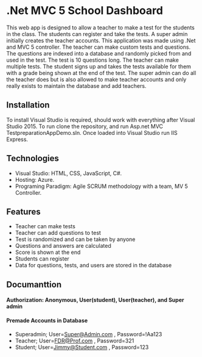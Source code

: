 # .Net MVC 5 School Dashboard 
This web app is designed to allow a teacher to make a test for the students in the class. The students can register and take the tests. A super admin initially creates the teacher accounts. This application was made using .Net and MVC 5 controller. The teacher can make custom tests and questions. The questions are indexed into a database and randomly picked from and used in the test. The test is 10 questions long. The teacher can make multiple tests. The student signs up and takes the tests available for them with a grade being shown at the end of the test. The super admin can do all the teacher does but is also allowed to make teacher accounts and only really exists to maintain the database and add teachers. 

## Installation

To install Visual Studio is required, should work with everything after Visual Studio 2015. To run clone the repository, and run Asp.net MVC TestpreparationAppDemo.sln. Once loaded into Visual Studio run IIS Express. 

## Technologies

- Visual Studio: HTML, CSS, JavaScript, C#.
- Hosting: Azure.
- Programing Paradigm: Agile SCRUM methodology with a team, MV 5 Controller.

## Features

- Teacher can make tests
- Teacher can add questions to test
- Test is randomized and can be taken by anyone
- Questions and answers are calculated
- Score is shown at the end
- Students can register
- Data for questions, tests, and users are stored in the database

## Documanttion 

#### Authorization: Anonymous, User(student), User(teacher), and Super admin

#### Premade Accounts in Database
- Superadmin; User=Super@Admin.com  , Password=!Aa123
- Teacher;    User=FDR@Prof.com     , Password=321
- Student;    User=Jimmy@Student.com , Password=123
